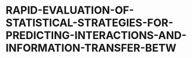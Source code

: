# RAPID-EVALUATION-OF-STATISTICAL-STRATEGIES-FOR-PREDICTING-INTERACTIONS-AND-INFORMATION-TRANSFER-BETW